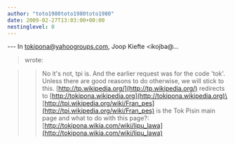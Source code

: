 ```yaml
---
author: "toto1980toto1980toto1980"
date: 2009-02-27T13:03:00+00:00
nestinglevel: 0
---
```

\---
 In [tokipona@yahoogroups.com](mailto://tokipona@yahoogroups.com), Joop Kiefte <ikojba@...
> wrote:

>> No it's not, tpi is.
>> And the earlier request was for the code 'tok'. Unless there are good
> reasons to do otherwise, we will stick to this.
>> [http://tp.wikipedia.org/](http://tp.wikipedia.org/) redirects to [http://tokipona.wikipedia.org](http://tokipona.wikipedia.org)\
> [http://tpi.wikipedia.org/wiki/Fran_pes](http://tpi.wikipedia.org/wiki/Fran_pes) is the Tok Pisin main page
>and what to do with this page?: [http://tokipona.wikia.com/wiki/lipu_lawa](http://tokipona.wikia.com/wiki/lipu_lawa)
